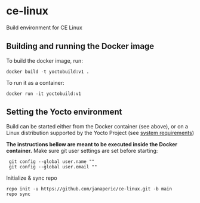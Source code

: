 # ce-linux
Build environment for CE Linux

## Building and running the Docker image 
To build the docker image, run:
```
docker build -t yoctobuild:v1 .
```
To run it as a container:
```
docker run -it yoctobuild:v1
```

## Setting the Yocto environment
Build can be started either from the Docker container (see above), or on a Linux distribution supported by the Yocto Project (see [system requirements](https://docs.yoctoproject.org/ref-manual/system-requirements.html))

**The instructions bellow are meant to be executed inside the Docker container.**
Make sure git user settings are set before starting: 
```
 git config --global user.name ""
 git config --global user.email ""
```
Initialize & sync repo
```
repo init -u https://github.com/janaperic/ce-linux.git -b main
repo sync
``` 


